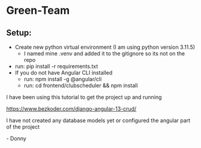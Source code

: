 # Green-Team

## Setup:
- Create new python virtual environment (I am using python version 3.11.5)
    - I named mine .venv and added it to the gitignore so its not on the repo
- run: pip install -r requirements.txt
- If you do not have Angular CLI installed
    - run: npm install -g @angular/cli
    - run: cd frontend/clubscheduler && npm install


I have been using this tutorial to get the project up and running

https://www.bezkoder.com/django-angular-13-crud/

I have not created any database models yet or configured the angular part of the project

\- Donny
